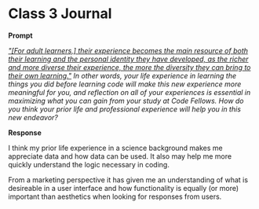 # Class 3 Journal

**Prompt**

_["[For adult learners,] their experience becomes the main resource of both their learning and the personal identity they have developed, as the richer and more diverse their experience, the more the diversity they can bring to their own learning."](https://elearningindustry.com/pedagogy-vs-andragogy-in-elearning-can-you-tell-the-difference) In other words, your life experience in learning the things you did before learning code will make this new experience more meaningful for you, and reflection on all of your experiences is essential in maximizing what you can gain from your study at Code Fellows. How do you think your prior life and professional experience will help you in this new endeavor?_

**Response**

I think my prior life experience in a science background makes me appreciate data and how data can be used. It also may help me more quickly understand the logic necessary in coding.

From a marketing perspective it has given me an understanding of what is desireable in a user interface and how functionality is equally (or more) important than aesthetics when looking for responses from users.